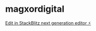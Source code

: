 # magxordigital

[Edit in StackBlitz next generation editor ⚡️](https://stackblitz.com/~/github.com/Magxor/magxordigital)